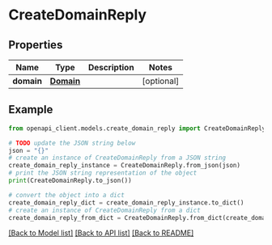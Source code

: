 # CreateDomainReply


## Properties

Name | Type | Description | Notes
------------ | ------------- | ------------- | -------------
**domain** | [**Domain**](Domain.md) |  | [optional] 

## Example

```python
from openapi_client.models.create_domain_reply import CreateDomainReply

# TODO update the JSON string below
json = "{}"
# create an instance of CreateDomainReply from a JSON string
create_domain_reply_instance = CreateDomainReply.from_json(json)
# print the JSON string representation of the object
print(CreateDomainReply.to_json())

# convert the object into a dict
create_domain_reply_dict = create_domain_reply_instance.to_dict()
# create an instance of CreateDomainReply from a dict
create_domain_reply_from_dict = CreateDomainReply.from_dict(create_domain_reply_dict)
```
[[Back to Model list]](../README.md#documentation-for-models) [[Back to API list]](../README.md#documentation-for-api-endpoints) [[Back to README]](../README.md)


